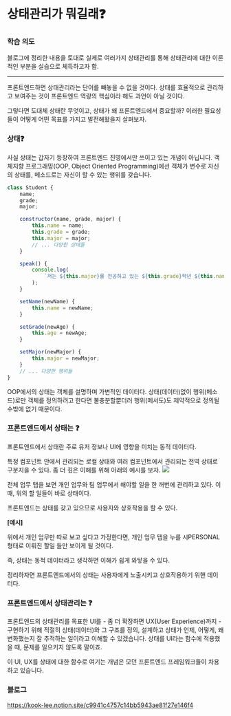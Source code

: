 # 상태관리가 뭐길래❓

### 학습 의도

블로그에 정리한 내용을 토대로 실제로 여러가지 상태관리를 통해 상태관리에 대한
이론적인 부분을 실습으로 체득하고자 함.

---

프론트엔드하면 상태관리라는 단어를 빼놓을 수 없을 것이다.
상태를 효율적으로 관리하고 보여주는 것이 프론트엔드 역량의 핵심이라 해도 과언이 아닐 것이다.

그렇다면 도대체 상태란 무엇이고, 상태가 왜 프론트엔드에서 중요할까?
이러한 필요성들이 어떻게 어떤 목표를 가지고 발전해왔을지 살펴보자.

### 상태❓

사실 상태는 갑자기 등장하여 프론트엔드 진영에서만 쓰이고 있는 개념이 아닙니다. 객체지향 프로그래밍(OOP, Object Oriented Programming)에선 객체가 변수로 자신의 상태를, 메소드로는 자신이 할 수 있는 행위를 갖습니다.

```js
class Student {
    name;
    grade;
    major;

    constructor(name, grade, major) {
        this.name = name;
        this.grade = grade;
        this.major = major;
        // ... 다양한 상태들
    }

    speak() {
        console.log(
            `저는 ${this.major}를 전공하고 있는 ${this.grade}학년 ${this.name}이라고 합니다.`,
        );
    }

    setName(newName) {
        this.name = newName;
    }

    setGrade(newAge) {
        this.age = newAge;
    }

    setMajor(newMajor) {
        this.major = newMajor;
    }
    // ... 다양한 행위들
}
```

OOP에서의 상태는 객체를 설명하며 가변적인 데이터다.
상태(데이터)없이 행위(메소드)로만 객체를 정의하려고 한다면 불충분할뿐더러
행위(메서도)도 제약적으로 정의될 수밖에 없기 때문이다.

### 프론트엔드에서 상태는 ❓

프론트엔드에서 상태란 주로 유저 정보나 UI에 영향을 미치는 동적 데이터다.

특정 컴포넌트 안에서 관리되는 로컬 상태와 여러 컴포넌트에서 관리되는 전역 상태로 구분지을 수 있다. 좀 더 깊은 이해를 위해 아래의 예시를 보자.
<img src='/state/Untitled (1).png'>

전체 업무 탭을 보면 개인 업무와 팀 업무에서 해야할 일을 한 꺼번에 관리하고 있다. 이 때, 위의 할 일들이 바로 상태이다.

프론트엔드는 상태를 갖고 있으므로 사용자와 상호작용을 할 수 있다.

**[예시]**

위에서 개인 업무만 따로 보고 싶다고 가정한다면, 개인 업무 탭을 누를 시PERSONAL 형태로 이뤄진 할일 들만 보이게 될 것이다.

즉, 상태는 동적 데이터라고 생각하면 이해가 쉽게 와닿을 수 있다.

정리하자면 프론트엔드에서의 상태는 사용자에게 노출시키고 상호작용하기 위핸 데이터다.

### 프론트엔드에서 상태관리는 ❓

프론트엔드의 상태관리를 목표한 UI를 - 좀 더 확장하면 UX(User Experience)까지 - 구현하기 위해 적절히 상태(데이터)와 그 구조를 정의, 설계하고 상태가 언제, 어떻게, 왜 변화했는지 잘 추적하는 일이라고 이해할 수 있겠습니다. 상태를 UI라는 함수에 적용했을 때, 문제를 일으키지 않도록 말이죠.

이 UI, UX를 상태에 대한 함수로 여기는 개념은 모던 프론트엔드 프레임워크들이 차용하고 있습니다.

### 블로그

https://kook-lee.notion.site/c9941c4757c14bb5943ae81f27e146f4
